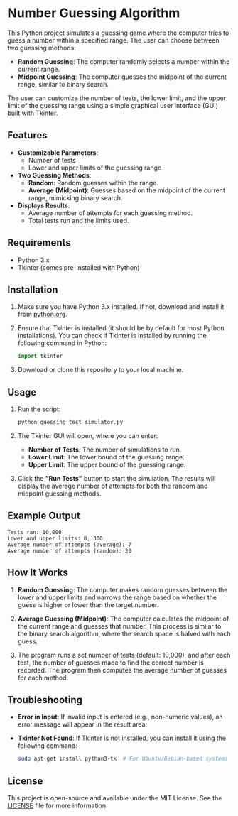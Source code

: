 
# Number Guessing Algorithm

This Python project simulates a guessing game where the computer tries to guess a number within a specified range. The user can choose between two guessing methods:
- **Random Guessing**: The computer randomly selects a number within the current range.
- **Midpoint Guessing**: The computer guesses the midpoint of the current range, similar to binary search.

The user can customize the number of tests, the lower limit, and the upper limit of the guessing range using a simple graphical user interface (GUI) built with Tkinter.

## Features
- **Customizable Parameters**: 
  - Number of tests
  - Lower and upper limits of the guessing range
- **Two Guessing Methods**:
  - **Random**: Random guesses within the range.
  - **Average (Midpoint)**: Guesses based on the midpoint of the current range, mimicking binary search.
- **Displays Results**:
  - Average number of attempts for each guessing method.
  - Total tests run and the limits used.

## Requirements
- Python 3.x
- Tkinter (comes pre-installed with Python)

## Installation

1. Make sure you have Python 3.x installed. If not, download and install it from [python.org](https://www.python.org/downloads/).

2. Ensure that Tkinter is installed (it should be by default for most Python installations). You can check if Tkinter is installed by running the following command in Python:
   ```python
   import tkinter
   ```

3. Download or clone this repository to your local machine.

## Usage

1. Run the script:
   ```bash
   python guessing_test_simulator.py
   ```

2. The Tkinter GUI will open, where you can enter:
   - **Number of Tests**: The number of simulations to run.
   - **Lower Limit**: The lower bound of the guessing range.
   - **Upper Limit**: The upper bound of the guessing range.

3. Click the **"Run Tests"** button to start the simulation. The results will display the average number of attempts for both the random and midpoint guessing methods.

## Example Output

```
Tests ran: 10,000
Lower and upper limits: 0, 300
Average number of attempts (average): 7
Average number of attempts (random): 20
```

## How It Works

1. **Random Guessing**: The computer makes random guesses between the lower and upper limits and narrows the range based on whether the guess is higher or lower than the target number.
  
2. **Average Guessing (Midpoint)**: The computer calculates the midpoint of the current range and guesses that number. This process is similar to the binary search algorithm, where the search space is halved with each guess.

3. The program runs a set number of tests (default: 10,000), and after each test, the number of guesses made to find the correct number is recorded. The program then computes the average number of guesses for each method.

## Troubleshooting

- **Error in Input**: If invalid input is entered (e.g., non-numeric values), an error message will appear in the result area.
  
- **Tkinter Not Found**: If Tkinter is not installed, you can install it using the following command:
  ```bash
  sudo apt-get install python3-tk  # For Ubuntu/Debian-based systems
  ```

## License
This project is open-source and available under the MIT License. See the [LICENSE](LICENSE) file for more information.
